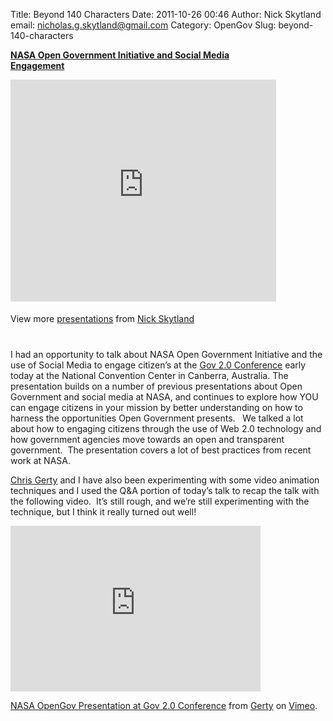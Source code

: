 Title: Beyond 140 Characters
Date: 2011-10-26 00:46
Author: Nick Skytland
email: nicholas.g.skytland@gmail.com
Category: OpenGov
Slug: beyond-140-characters

<div id="__ss_9879483" style="width:425px">

**[NASA Open Government Initiative and Social Media Engagement][]**
<iframe src="http://www.slideshare.net/slideshow/embed_code/9879483" width="425" height="355" frameborder="0" marginwidth="0" marginheight="0" scrolling="no"></iframe>
<div style="padding:5px 0 12px">

View more [presentations][] from [Nick Skytland][]

</div>

</div>

I had an opportunity to talk about NASA Open Government Initiative and
the use of Social Media to engage citizen’s at the [Gov 2.0
Conference][] early today at the National Convention Center in Canberra,
Australia. The presentation builds on a number of previous presentations
about Open Government and social media at NASA, and continues to explore
how YOU can engage citizens in your mission by better understanding on
how to harness the opportunities Open Government presents.   We talked a
lot about how to engaging citizens through the use of Web 2.0 technology
and how government agencies move towards an open and transparent
government.  The presentation covers a lot of best practices from recent
work at NASA.

[Chris Gerty][] and I have also been experimenting with some video
animation techniques and I used the Q&A portion of today’s talk to recap
the talk with the following video.  It’s still rough, and we’re still
experimenting with the technique, but I think it really turned out well!

<iframe src="http://player.vimeo.com/video/31092066?title=0&amp;byline=0&amp;portrait=0" width="400" height="265" frameborder="0" webkitallowfullscreen allowfullscreen></iframe>

[NASA OpenGov Presentation at Gov 2.0 Conference][] from [Gerty][] on
[Vimeo][].

  [NASA Open Government Initiative and Social Media Engagement]: http://www.slideshare.net/skytland/nasa-open-government-initiative-and-social-media-engagement
    "NASA Open Government Initiative and Social Media Engagement"
  [presentations]: http://www.slideshare.net/
  [Nick Skytland]: http://www.slideshare.net/skytland
  [Gov 2.0 Conference]: http://www.gov2.com.au/
  [Chris Gerty]: http://open.nasa.gov/blog/author/cgerty/
  [NASA OpenGov Presentation at Gov 2.0 Conference]: http://vimeo.com/31092066
  [Gerty]: http://vimeo.com/user889513
  [Vimeo]: http://vimeo.com
